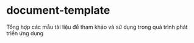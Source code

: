 # document-template
Tổng hợp các mẫu tài liệu để tham khảo và sử dụng trong quá trình phát triển ứng dụng
